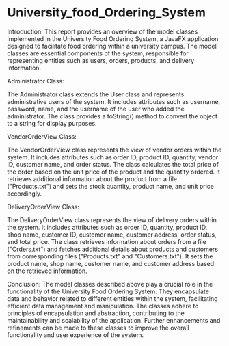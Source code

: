 # University_food_Ordering_System
Introduction:
This report provides an overview of the model classes implemented in the University Food Ordering System, a JavaFX application designed to facilitate food ordering within a university campus. The model classes are essential components of the system, responsible for representing entities such as users, orders, products, and delivery information.

Administrator Class:

The Administrator class extends the User class and represents administrative users of the system.
It includes attributes such as username, password, name, and the username of the user who added the administrator.
The class provides a toString() method to convert the object to a string for display purposes.

VendorOrderView Class:

The VendorOrderView class represents the view of vendor orders within the system.
It includes attributes such as order ID, product ID, quantity, vendor ID, customer name, and order status.
The class calculates the total price of the order based on the unit price of the product and the quantity ordered.
It retrieves additional information about the product from a file ("Products.txt") and sets the stock quantity, product name, and unit price accordingly.

DeliveryOrderView Class:

The DeliveryOrderView class represents the view of delivery orders within the system.
It includes attributes such as order ID, quantity, product ID, shop name, customer ID, customer name, customer address, order status, and total price.
The class retrieves information about orders from a file ("Orders.txt") and fetches additional details about products and customers from corresponding files ("Products.txt" and "Customers.txt").
It sets the product name, shop name, customer name, and customer address based on the retrieved information.

Conclusion:
The model classes described above play a crucial role in the functionality of the University Food Ordering System. They encapsulate data and behavior related to different entities within the system, facilitating efficient data management and manipulation. The classes adhere to principles of encapsulation and abstraction, contributing to the maintainability and scalability of the application. Further enhancements and refinements can be made to these classes to improve the overall functionality and user experience of the system.





